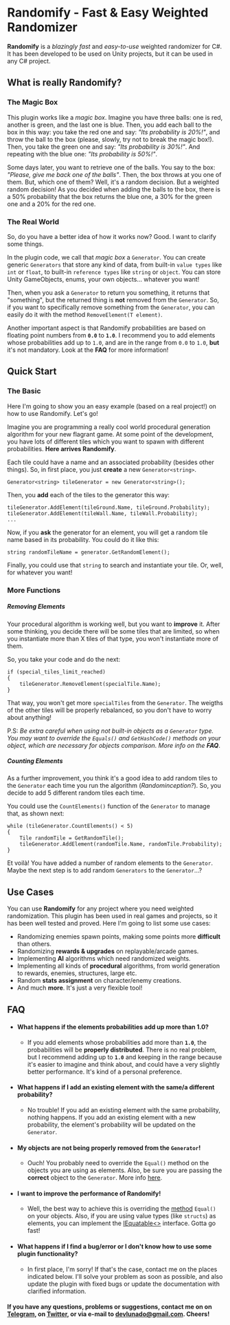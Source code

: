 ﻿# Randomify - Fast & Easy Weighted Randomizer
**Randomify** is a *blazingly fast* and *easy-to-use* weighted randomizer for C#. It has been developed to be used on Unity projects, but it can be used in any C# project.

## What is really Randomify?
### The Magic Box
This plugin works like a *magic box*. Imagine you have three balls: one is red, another is green, and the last one is blue. Then, you add each ball to the box in this way: you take the red one and say: *"Its probability is 20%!"*, and throw the ball to the box (please, slowly, try not to break the magic box!). Then, you take the green one and say: *"Its probability is 30%!"*. And repeating with the blue one: *"Its probability is 50%!"*. 

Some days later, you want to retrieve one of the balls. You say to the box: *"Please, give me back one of the balls"*. Then, the box throws at you one of them. But, which one of them? Well, it's a random decision. But a weighted random decision! As you decided when adding the balls to the box, there is a 50% probability that the box returns the blue one, a 30% for the green one and a 20% for the red one.

### The Real World
So, do you have a better idea of how it works now? Good. I want to clarify some things.

In the plugin code, we call that *magic box* a `Generator`. You can create generic `Generators` that store any kind of data, from built-in `value types` like `int` or `float`, to built-in `reference types` like `string` or `object`.  You can store Unity GameObjects, enums, your own objects... whatever you want! 

Then, when you ask a `Generator` to return you something, it returns that "something", but the returned thing is **not** removed from the `Generator`. So, if you want to specifically remove something from the `Generator`, you can easily do it with the method `RemoveElement(T element)`.

Another important aspect is that Randomify probabilities are based on floating point numbers from **`0.0`** to **`1.0`**. 
I recommend you to add elements whose probabilities add up to `1.0`, and are in the range from `0.0` to `1.0`, **but** it's not mandatory. Look at the **FAQ** for more information!

## Quick Start

### The Basic
Here I'm going to show you an easy example (based on a real project!) on how to use Randomify. Let's go!

Imagine you are programming a really cool world procedural generation algorithm for your new flagrant game. At some point of the development, you have lots of different tiles which you want to spawn with different probabilities. **Here arrives Randomify**. 

Each tile could have a name and an associated probability (besides other things). So, in first place, you just **create** a new `Generator<string>`.

~~~
Generator<string> tileGenerator = new Generator<string>();
~~~

Then, you **add** each of the tiles to the generator this way:

~~~
tileGenerator.AddElement(tileGround.Name, tileGround.Probability);
tileGenerator.AddElement(tileWall.Name, tileWall.Probability);
...
~~~

Now, if you **ask** the generator for an element, you will get a random tile name based in its probability. You could do it like this:

~~~
string randomTileName = generator.GetRandomElement();
~~~

Finally, you could use that `string` to search and instantiate your tile. Or, well, for whatever you want!

### More Functions

##### Removing Elements
Your procedural algorithm is working well, but you want to **improve** it. After some thinking, you decide there will be some tiles that are limited, so when you instantiate more than X tiles of that type, you won't instantiate more of them.

So, you take your code and do the next:
```
if (special_tiles_limit_reached)
{
    tileGenerator.RemoveElement(specialTile.Name);
}
```
That way, you won't get more `specialTiles` from the `Generator`. The weigths of the other tiles will be properly rebalanced, so you don't have to worry about anything!


P.S: *Be extra careful when using not built-in objects as a `Generator` type. You may want to override the `Equals()` and `GetHashCode()` methods on your object, which are necessary for objects comparison. More info on the **FAQ***.

##### Counting Elements
As a further improvement, you think it's a good idea to add random tiles to the `Generator` each time you run the algorithm (*Randominception?*). So, you decide to add 5 different random tiles each time. 

You could use the `CountElements()` function of the `Generator` to manage that, as shown next:

```
while (tileGenerator.CountElements() < 5)
{
    Tile randomTile = GetRandomTile();
    tileGenerator.AddElement(randomTile.Name, randomTile.Probability);
}
```

Et voilà! You have added a number of random elements to the `Generator`. Maybe the next step is to add random `Generators` to the `Generator`...?



## Use Cases
You can use **Randomify** for any project where you need weighted randomization. This plugin has been used in real games and projects, so it has been well tested and proved. Here I'm going to list some use cases:

- Randomizing enemies spawn points, making some points more **difficult** than others. 
- Randomizing **rewards & upgrades** on replayable/arcade games.
- Implementing **AI** algorithms which need randomized weights.
- Implementing all kinds of **procedural** algorithms, from world generation to rewards, enemies, structures, large etc.
- Random **stats assignment** on character/enemy creations.
- And much **more**. It's just a very flexible tool!



## FAQ

- #### **What happens if the elements probabilities add up more than 1.0?**
	- If you add elements whose probabilities add more than **`1.0`**, the probabilities will be **properly distributed**. There is no real problem, but I recommend adding up to **`1.0`** and keeping in the range because it's easier to imagine and think about, and could have a very slightly better performance. It's kind of a personal preference.

- #### **What happens if I add an existing element with the same/a different probability?**
	- No trouble! If you add an existing element with the same probability, nothing happens. If you add an existing element with a new probability, the element's probability will be updated on the `Generator`.

- #### **My objects are not being properly removed from the `Generator`!**
	- Ouch! You probably need to override the `Equal()` method on the objects you are using as elements. Also, be sure you are passing the **correct** object to the `Generator`. More info [here](https://docs.microsoft.com/es-es/dotnet/api/system.object.equals?view=netcore-3.1). 
- #### I want to improve the performance of Randomify!
	- Well, the best way to achieve this is overriding the [method](https://docs.microsoft.com/es-es/dotnet/api/system.object.equals?view=netcore-3.1) `Equal()` on your objects. Also, if you are using value types (like `structs`) as elements, you can implement the [IEquatable<>](https://docs.microsoft.com/es-es/dotnet/api/system.iequatable-1?view=netcore-3.1) interface. Gotta go fast!
	
- #### **What happens if I find a bug/error or I don't know how to use some plugin functionality?**
	- In first place, I'm sorry! If that's the case, contact me on the places indicated below. I'll solve your problem as soon as possible, and also update the plugin with fixed bugs or update the documentation with clarified information.


#### If you have any questions, problems or suggestions, contact me on on [Telegram](t.me/Delunado), on [Twitter](https://www.twitter.com/Delunad0),  or via e-mail to devlunado@gmail.com. Cheers! 

